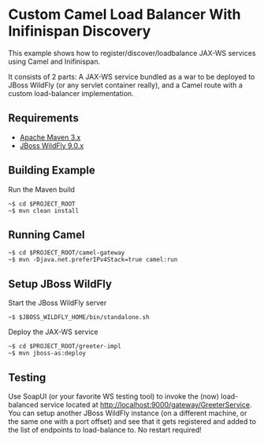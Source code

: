 Custom Camel Load Balancer With Inifinispan Discovery
=====================================================

This example shows how to register/discover/loadbalance JAX-WS services using Camel and Inifinispan.

It consists of 2 parts: A JAX-WS service bundled as a war to be deployed to JBoss WildFly (or any servlet container really), and a Camel route with a custom load-balancer implementation.

Requirements
------------

- [Apache Maven 3.x](http://maven.apache.org)
- [JBoss WildFly 9.0.x](http://wildfly.org)

Building Example
----------------

Run the Maven build

```
~$ cd $PROJECT_ROOT
~$ mvn clean install
```

Running Camel
-------------

```
~$ cd $PROJECT_ROOT/camel-gateway
~$ mvn -Djava.net.preferIPv4Stack=true camel:run
```

Setup JBoss WildFly
-------------------

Start the JBoss WildFly server

```
~$ $JBOSS_WILDFLY_HOME/bin/standalone.sh
```

Deploy the JAX-WS service

```
~$ cd $PROJECT_ROOT/greeter-impl
~$ mvn jboss-as:deploy
```

Testing
-------

Use SoapUI (or your favorite WS testing tool) to invoke the (now) load-balanced service located at [http://localhost:9000/gateway/GreeterService](http://localhost:9000/gateway/GreeterService). You can setup another JBoss WildFly instance (on a different machine, or the same one with a port offset) and see that it gets registered and added to the list of endpoints to load-balance to. No restart required!
